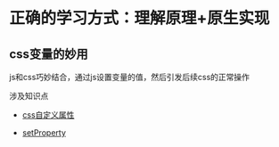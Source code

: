 # 正确的学习方式：理解原理+原生实现

## css变量的妙用

js和css巧妙结合，通过js设置变量的值，然后引发后续css的正常操作

涉及知识点

* [css自定义属性](https://developer.mozilla.org/zh-CN/docs/Web/CSS/var)

* [setProperty](https://developer.mozilla.org/zh-CN/docs/Web/API/CSSStyleDeclaration/setProperty)
